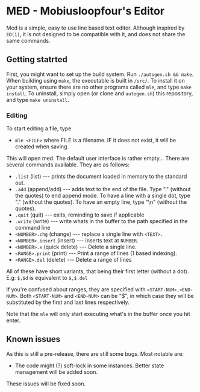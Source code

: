 # MED - Mobiusloopfour's Editor

Med is a simple, easy to use line based text editor.
Although inspired by `ED(1)`, it is not designed to be compatible
with it, and does not share the same commands.

## Getting statrted

First, you might want to set up the build system. Run `./autogen.sh && make`. When building using `make`, the executable is built
in `/src/`. To install it on your system, ensure there are no other programs called `mle`, and type `make install`.
To uninstall, simply open (or clone and `autogen.sh`) this repository, and type `make uninstall`.

### Editing

To start editing a file, type

-   `mle <FILE>` where FILE is a filename. IF it does not exist, it will be created when saving.

This will open med. The default user interface is rather empty... There are several commands available.
They are as follows:

-   `.list` (list) --- prints the document loaded in memory to the standard out.
-   `.add` (append/add) --- adds text to the end of the file. Type "." (without the quotes) to end append mode. To have a line with a single dot, type "\." (without the quotes). To have an empty line, type "\n" (without the quotes).
-   `.quit` (quit) --- exits, reminding to save if applicable
-   `.write` (write) --- write whats in the buffer to the path specified in the command line
-   `<NUMBER>.chg` (change) --- replace a single line with `<TEXT>`.
-   `<NUMBER>.insert` (insert) --- inserts text at `NUMBER`.
-   `<NUMBER>.x` (quick delete) --- Delete a single line.
-   `<RANGE>.print` (print) --- Print a range of lines (1 based indexing).
-   `<RANGE>.del` (delete) --- Delete a range of lines

All of these have short variants, that being their first letter (without a dot).
E.g: `$,$d` is equivalent to `$,$.del`

If you're confused about ranges, they are specified with `<START-NUM>,<END-NUM>`. Both `<START-NUM>` and `<END-NUM>` can be "$", in
which case they will be substituted by the first and last lines respectively.

Note that the `mle` will only start executing what's in the buffer once you hit enter.

## Known issues

As this is still a pre-release, there are still some bugs. Most notable are:

- The code might (?) soft-lock in some instances. Better state management will be added soon.

These issues will be fixed soon.